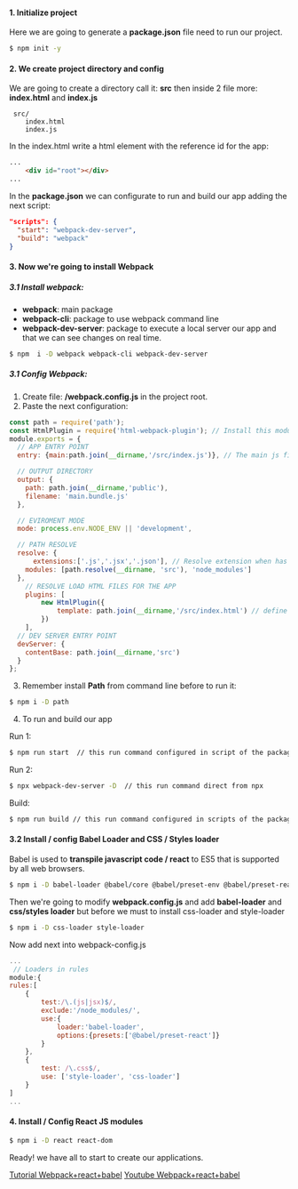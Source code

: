 #### 1. Initialize project 

Here we are going to generate a __package.json__ file need to run our project.

 ```sh 
$ npm init -y
 ```

 #### 2. We create project directory and config

 We are going to create a directory call it: **src** then inside 2 file more: **index.html** and **index.js**

```
 src/
    index.html
    index.js
```

In the index.html write a html element with the reference id for the app:

```html
...
    <div id="root"></div>
...
```

In the **package.json** we can configurate to run and build our app adding the next script:
```json
"scripts": {
  "start": "webpack-dev-server",
  "build": "webpack"
}
```


#### 3. Now we're going to install Webpack

#####  3.1 Install webpack:

- **webpack**: main package
- **webpack-cli**: package to use webpack command line 
- **webpack-dev-server**: package to execute a local server our app and that we can see changes on real time. 

```sh
$ npm  i -D webpack webpack-cli webpack-dev-server
```

##### 3.1 Config Webpack:

1. Create file: **/webpack.config.js** in the project root.
2. Paste the next configuration:
```js
const path = require('path');
const HtmlPlugin = require('html-webpack-plugin'); // Install this module for load html
module.exports = {
  // APP ENTRY POINT
  entry: {main:path.join(__dirname,'/src/index.js')}, // The main js file when the webpack point

  // OUTPUT DIRECTORY
  output: {
    path: path.join(__dirname,'public'),
    filename: 'main.bundle.js'
  },

  // EVIROMENT MODE
  mode: process.env.NODE_ENV || 'development',

  // PATH RESOLVE
  resolve: {
      extensions:['.js','.jsx','.json'], // Resolve extension when has the same name but with different extension.
    modules: [path.resolve(__dirname, 'src'), 'node_modules']
  },
    // RESOLVE LOAD HTML FILES FOR THE APP
    plugins: [
        new HtmlPlugin({
            template: path.join(__dirname,'/src/index.html') // define a html file for the applicaction and for bundle.
        })
    ],
  // DEV SERVER ENTRY POINT
  devServer: {
    contentBase: path.join(__dirname,'src')
  }
};
```
3. Remember install **Path** from command line before to run it:
```sh 
$ npm i -D path
```

4. To run and build our app

Run 1:
```sh
$ npm run start  // this run command configured in script of the package.json 
```
Run 2:
```sh
$ npx webpack-dev-server -D  // this run command direct from npx 
```
Build:
```sh
$ npm run build // this run command configured in scripts of the package.json 
```
#### 3.2 Install / config Babel Loader and CSS / Styles loader

Babel is used to **transpile javascript code / react** to ES5 that is supported by all web browsers.

```sh
$ npm i -D babel-loader @babel/core @babel/preset-env @babel/preset-react
```
Then we're going to modify **webpack.config.js** and add **babel-loader** and **css/styles loader** but before we must to install css-loader and style-loader
```sh
$ npm i -D css-loader style-loader
```
Now add next into webpack-config.js
```js 
...
 // Loaders in rules
module:{
rules:[
    {
        test:/\.(js|jsx)$/,
        exclude:'/node_modules/',
        use:{
            loader:'babel-loader',
            options:{presets:['@babel/preset-react']}
        }
    },
    {
        test: /\.css$/,
        use: ['style-loader', 'css-loader']
    }
]
...
```

#### 4. Install / Config  React JS modules

```sh
$ npm i -D react react-dom
```
Ready! we have all to start to create our applications.

[Tutorial Webpack+react+babel](https://gpolanco.com/configurar-react-desde-cero-con-webpack-y-babel/)
[Youtube Webpack+react+babel](https://www.youtube.com/watch?v=e_oGhRHDzcc)
